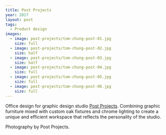 ```yaml
---
title: Post Projects
year: 2017
layout: post
tags:
  - Product design
images:
  - image: post-projects/tom-chung-post-01.jpg
    size: full
  - image: post-projects/tom-chung-post-02.jpg
    size: half
  - image: post-projects/tom-chung-post-03.jpg
    size: half
  - image: post-projects/tom-chung-post-04.jpg
    size: full
  - image: post-projects/tom-chung-post-05.jpg
    size: full
  - image: post-projects/tom-chung-post-06.jpg
    size: full
---
```


Office design for graphic design studio <a href="http://postprojects.com">Post Projects</a>. Combining graphic furniture mixed with custom oak fixtures and chrome lighting to create a unique and efficient workspace that reflects the personality of the studio.

Photography by Post Projects.